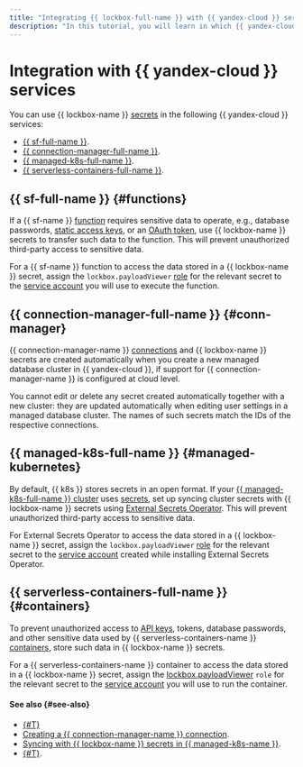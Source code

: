 ```yaml
---
title: "Integrating {{ lockbox-full-name }} with {{ yandex-cloud }} services"
description: "In this tutorial, you will learn in which {{ yandex-cloud }} services you can use {{ lockbox-name }} secrets."
---
```


# Integration with {{ yandex-cloud }} services


You can use {{ lockbox-name }} [secrets](./secret.md) in the following {{ yandex-cloud }} services:
* [{{ sf-full-name }}](#functions).
* [{{ connection-manager-full-name }}](#conn-manager).
* [{{ managed-k8s-full-name }}](#managed-kubernetes).
* [{{ serverless-containers-full-name }}](#containers).

## {{ sf-full-name }} {#functions}

If a {{ sf-name }} [function](../../functions/concepts/function.md) requires sensitive data to operate, e.g., database passwords, [static access keys](../../iam/concepts/authorization/access-key.md), or an [OAuth token](../../iam/concepts/authorization/oauth-token.md), use {{ lockbox-name }} secrets to transfer such data to the function. This will prevent unauthorized third-party access to sensitive data.

For a {{ sf-name }} function to access the data stored in a {{ lockbox-name }} secret, assign the `lockbox.payloadViewer` [role](../security/index.md#lockbox-payloadViewer) for the relevant secret to the [service account](../../iam/concepts/users/service-accounts.md) you will use to execute the function.

## {{ connection-manager-full-name }} {#conn-manager}

{{ connection-manager-name }} [connections](../../metadata-hub/concepts/connection-manager.md) and {{ lockbox-name }} secrets are created automatically when you create a new managed database cluster in {{ yandex-cloud }}, if support for {{ connection-manager-name }} is configured at cloud level.

You cannot edit or delete any secret created automatically together with a new cluster: they are updated automatically when editing user settings in a managed database cluster. The names of such secrets match the IDs of the respective connections.

## {{ managed-k8s-full-name }} {#managed-kubernetes}

By default, {{ k8s }} stores secrets in an open format. If your [{{ managed-k8s-full-name }} cluster](../../managed-kubernetes/concepts/index.md#kubernetes-cluster) uses [secrets](../../managed-kubernetes/concepts/encryption.md), set up syncing cluster secrets with {{ lockbox-name }} secrets using [External Secrets Operator](https://external-secrets.io/latest/provider/yandex-lockbox/). This will prevent unauthorized third-party access to sensitive data.

For External Secrets Operator to access the data stored in a {{ lockbox-name }} secret, assign the `lockbox.payloadViewer` [role](../security/index.md#lockbox-payloadViewer) for the relevant secret to the [service account](../../iam/concepts/users/service-accounts.md) created while installing External Secrets Operator.

## {{ serverless-containers-full-name }} {#containers}

To prevent unauthorized access to [API keys](../../iam/concepts/authorization/api-key.md), tokens, database passwords, and other sensitive data used by {{ serverless-containers-name }} [containers](../../serverless-containers/concepts/container.md), store such data in {{ lockbox-name }} secrets.

For a {{ serverless-containers-name }} container to access the data stored in a {{ lockbox-name }} secret, assign the [lockbox.payloadViewer](../security/index.md#lockbox-payloadViewer) `role` for the relevant secret to the [service account](../../iam/concepts/users/service-accounts.md) you will use to run the container.


#### See also {#see-also}

* [{#T}](../../functions/operations/function/lockbox-secret-transmit.md)
* [Creating a {{ connection-manager-name }} connection](../../metadata-hub/operations/create-connection.md).
* [Syncing with {{ lockbox-name }} secrets in {{ managed-k8s-name }}](../../managed-kubernetes/tutorials/kubernetes-lockbox-secrets.md).
* [{#T}](../../serverless-containers/operations/lockbox-secret-transmit.md).
